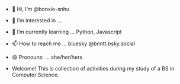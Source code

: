 - 👋 Hi, I’m @bonxie-snhu
- 👀 I’m interested in ... 
- 🌱 I’m currently learning ... Python, Javascript
- 📫 How to reach me ... bluesky @bnntt.bsky.social
- 😄 Pronouns: ... she/her/hers

- Welcome! This is collection of activities during my study of a BS in Computer Science. 

<!---
bonxie-snhu/bonxie-snhu is a ✨ special ✨ repository because its `README.md` (this file) appears on your GitHub profile.
You can click the Preview link to take a look at your changes.
--->
